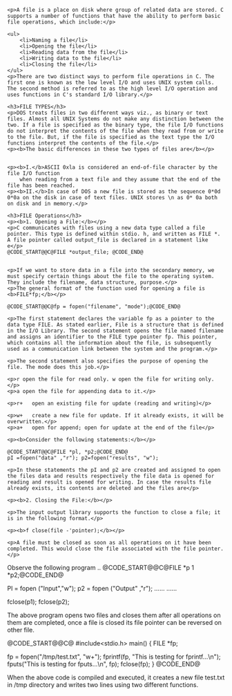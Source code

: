 

	<p>A file is a place on disk where group of related data are stored. C supports a number of functions that have the ability to perform basic file operations, which include:</p>

	<ul>
		<li>Naming a file</li>
		<li>Opening the file</li>
		<li>Reading data from the file</li>
		<li>Writing data to the file</li>
		<li>Closing the file</li>
	</ul>
	<p>There are two distinct ways to perform file operations in C. The first one is known as the low level I/O and uses UNIX system calls. The second method is referred to as the high level I/O operation and uses functions in C's standard I/O library.</p>

	<h3>FILE TYPES</h3>
	<p>DOS treats files in two different ways viz., as binary or text files. Almost all UNIX Systems do not make any distinction between the two. If a file is specified as the binary type, the file I/O functions do not interpret the contents of the file when they read from or write to the file. But, if the file is specified as the text type the I/O functions interpret the contents of the file.</p> 
	<p><b>The basic differences in these two types of files are</b></p>

	
	<p><b>I.</b>ASCII 0xla is considered an end-of-file character by the file I/O function 
		when reading from a text file and they assume that the end of the file has been reached.
	<p><b>II.</b>In case of DOS a new file is stored as the sequence 0*0d 0*0a on the disk in case of text files. UNIX stores \n as 0* 0a both on disk and in memory.</p>

	<h3>FILE Operations</h3>
	<p><b>1. Opening a File:</b></p>
	<p>C communicates with files using a new data type called a file pointer. This type is defined within stdio. h, and written as FILE *. A file pointer called output_file is declared in a statement like e</p>
	@CODE_START@@C@FILE *output_file; @CODE_END@	


	<p>If we want to store data in a file into the secondary memory, we must specify certain things about the file to the operating system. They include the filename, data structure, purpose.</p>
	<p>The general format of the function used for opening a file is <b>FILE*fp;</b></p>

	@CODE_START@@C@fp = fopen("filename", "mode");@CODE_END@

	<p>The first statement declares the variable fp as a pointer to the data type FILE. As stated earlier, File is a structure that is defined in the I/O Library. The second statement opens the file named filename and assigns an identifier to the FILE type pointer fp. This pointer, which contains all the information about the file, is subsequently used as a communication link between the system and the program.</p>

	<p>The second statement also specifies the purpose of opening the file. The mode does this job.</p>

	<p>r open the file for read only. w open the file for writing only.</p>
	<p>a open the file for appending data to it.</p>

	<p>r+	open an existing file for update (reading and writing)</p>

	<p>w+	create a new file for update. If it already exists, it will be overwritten.</p>
	<p>a+	open for append; open for update at the end of the file</p>

	<p><b>Consider the following statements:</b></p>

	@CODE_START@@C@FILE *pl, *p2;@CODE_END@
	pI =fopen("data" ,"r"); p2=fopen("results", "w");

	<p>In these statements the pI and p2 are created and assigned to open the files data and results respectively the file data is opened for reading and result is opened for writing. In case the results file already exists, its contents are deleted and the files are</p>

	<p><b>2. Closing the File:</b></p>

	<p>The input output library supports the function to close a file; it is in the following format.</p>

	<p><b>f close(file -'pointer);</b></p>

	<p>A file must be closed as soon as all operations on it have been completed. This would close the file associated with the file pointer.</p>

Observe the following program ..
@CODE_START@@C@FILE *p 1 *p2;@CODE_END@

Pl = fopen ("Input","w"); p2 = fopen ("Output" ,"r");
……
……

fclose(p1); fclose(p2);

<p>The above program opens two files and closes them after all operations on them are completed, once a file is closed its file pointer can be reversed on other file.</p>

@CODE_START@@C@
#include&lt;stdio.h&gt;
main() {
   FILE *fp;

   fp = fopen("/tmp/test.txt", "w+");
   fprintf(fp, "This is testing for fprintf...\n");
   fputs("This is testing for fputs...\n", fp);
   fclose(fp);
}
@CODE_END@
<p>
When the above code is compiled and executed, it creates a new file test.txt in /tmp directory and writes two lines using two different functions. 
</p>

